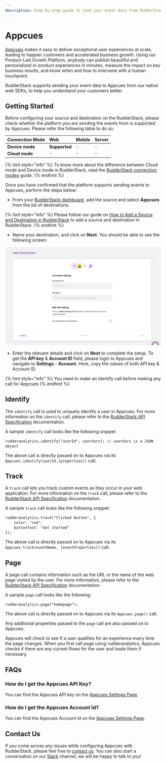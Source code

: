 ```yaml
---
description: Step-by-step guide to send your event data from RudderStack to Appcues
---
```


# Appcues

[Appcues](https://www.appcues.com/) makes it easy to deliver exceptional user experiences at scale, leading to happier customers and accelerated business growth. Using our Product-Led Growth Platform, anybody can publish beautiful and personalized in-product experiences in minutes, measure the impact on key business results, and know when and how to intervene with a human touchpoint.

RudderStack supports sending your event data to Appcues from our native web SDKs, to help you understand your customers better.

## Getting Started

Before configuring your source and destination on the RudderStack, please check whether the platform you are sending the events from is supported by Appcues. Please refer the following table to do so:

| **Connection Mode** | **Web** | **Mobile** | **Server** |
| :--- | :--- | :--- | :--- |
| **Device mode** | **Supported** | - | - |
| **Cloud mode** | - | - | - |

{% hint style="info" %}
To know more about the difference between Cloud mode and Device mode in RudderStack, read the [RudderStack connection modes](https://docs.rudderstack.com/get-started/rudderstack-connection-modes) guide.
{% endhint %}

Once you have confirmed that the platform supports sending events to Appcues, perform the steps below:

* From your [RudderStack dashboard](https://app.rudderlabs.com/), add the source and select **Appcues** from the list of destinations.

{% hint style="info" %}
Please follow our guide on [How to Add a Source and Destination in RudderStack](https://docs.rudderstack.com/how-to-guides/adding-source-and-destination-rudderstack) to add a source and destination in RudderStack.
{% endhint %}

* Name your destination, and click on **Next**. You should be able to see the following screen:

![](../.gitbook/assets/appcues.png)

* Enter the relevant details and click on **Next** to complete the setup. To get the **API key** & **Account ID** field, please login to Appcues and navigate to **Settings** - **Account**. Here, copy the values of both API key & Account ID.

{% hint style="info" %}
You need to make an identify call before making any call for Appcues
{% endhint %}

## Identify

The `identify` call is used to uniquely identify a user in Appcues. For more information on the `identify` call, please refer to the [RudderStack API Specification](https://docs.rudderstack.com/rudderstack-api-spec) documentation.

A sample `identify` call looks like the following snippet:

```text
rudderanalytics.identify("userId", userVars); // userVars is a JSON object
```

The above call is directly passed on to Appcues via its `Appcues.identify(userId,[properties])` call.

## Track

A `track` call lets you track custom events as they occur in your web application. For more information on the `track` call, please refer to the [RudderStack API Specification](https://docs.rudderstack.com/rudderstack-api-spec) documentation.

A sample `track` call looks like the following snippet:

```text
rudderanalytics.track("Clicked button", {
    color: "red",
    buttonText: "Get started"
});
```

The above call is directly passed on to Appcues via its `Appcues.track(eventName, [eventProperties])` call.

## Page

A page call contains information such as the URL or the name of the web page visited by the user. For more information, please refer to the [RudderStack API Specification](https://docs.rudderstack.com/rudderstack-api-spec) documentation.

A sample `page` call looks like the following:

```text
rudderanalytics.page("homepage");
```

The above call is directly passed on to Appcues via its `Appcues.page()` call.

Any additional properties passed to the `page` call are also passed on to Appcues.

Appcues will check to see if a user qualifies for an experience every time the page changes. When you first call page using rudderanalytics, Appcues checks if there are any current flows for the user and loads them if necessary.

## FAQs

### How do I get the Appcues API Key?

You can find the Appcues API key on the [Appcues Settings Page](https://studio.appcues.com/settings/account).

### How do I get the Appcues Account Id?

You can find the Appcues Account Id on the [Appcues Settings Page](https://studio.appcues.com/settings/account).

## Contact Us

If you come across any issues while configuring Appcues with RudderStack, please feel free to [contact us](mailto:%20contact@rudderstack.com). You can also start a conversation on our [Slack](https://resources.rudderstack.com/join-rudderstack-slack) channel; we will be happy to talk to you!
